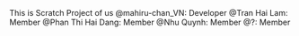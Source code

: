 <Heading>
<bold> This is Scratch Project of us 
@mahiru-chan_VN: Developer
@Tran Hai Lam: Member
@Phan Thi Hai Dang: Member
@Nhu Quynh: Member
@?: Member </bold>
</heading>
